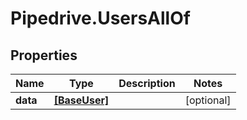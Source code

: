 # Pipedrive.UsersAllOf

## Properties

Name | Type | Description | Notes
------------ | ------------- | ------------- | -------------
**data** | [**[BaseUser]**](BaseUser.md) |  | [optional] 


